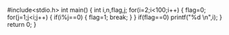 #include<stdio.h>
int main()
{
int i,n,flag,j;
for(i=2;i<100;i++)
{
flag=0;
for(j=1;j<i;j++)
{
if(i%j==0)
{
flag=1;
break;
}
}
if(flag==0)
printf("%d \n",i);
}
return 0;
}
